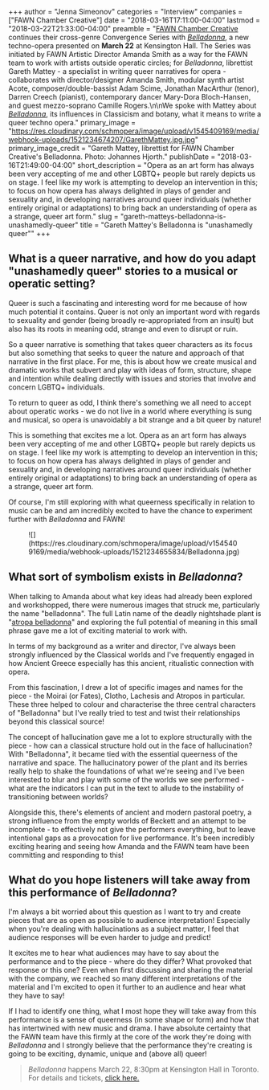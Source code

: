 +++
author = "Jenna Simeonov"
categories = "Interview"
companies = ["FAWN Chamber Creative"]
date = "2018-03-16T17:11:00-04:00"
lastmod = "2018-03-22T21:33:00-04:00"
preamble = "[FAWN Chamber Creative](/scene/companies/fawn-chamber-creative/) continues their cross-genre Convergence Series with [*Belladonna*](https://www.fawnchambercreative.com/events/upcoming/), a new techno-opera presented on **March 22** at Kensington Hall. The Series was initiated by FAWN Artistic Director Amanda Smith as a way for the FAWN team to work with artists outside operatic circles; for *Belladonna*, librettist Gareth Mattey - a specialist in writing queer narratives for opera - collaborates with director/designer Amanda Smith, modular synth artist Acote, composer/double-bassist Adam Scime, Jonathan MacArthur (tenor), Darren Creech (pianist), contemporary dancer Mary-Dora Bloch-Hansen, and guest mezzo-soprano Camille Rogers.\n\nWe spoke with Mattey about [*Belladonna*](https://www.fawnchambercreative.com/events/upcoming/), its influences in Classicism and botany, what it means to write a queer techno opera."
primary_image = "https://res.cloudinary.com/schmopera/image/upload/v1545409169/media/webhook-uploads/1521234674207/GarethMattey.jpg.jpg"
primary_image_credit = "Gareth Mattey, librettist for FAWN Chamber Creative's Belladonna. Photo: Johannes Hjorth."
publishDate = "2018-03-16T21:49:00-04:00"
short_description = "Opera as an art form has always been very accepting of me and other LGBTQ+ people but rarely depicts us on stage. I feel like my work is attempting to develop an intervention in this; to focus on how opera has always delighted in plays of gender and sexuality and, in developing narratives around queer individuals (whether entirely original or adaptations) to bring back an understanding of opera as a strange, queer art form."
slug = "gareth-matteys-belladonna-is-unashamedly-queer"
title = "Gareth Mattey&#039;s Belladonna is &quot;unashamedly queer&quot;"
+++

## What is a queer narrative, and how do you adapt "unashamedly queer" stories to a musical or operatic setting?

Queer is such a fascinating and interesting word for me because of how much potential it contains. Queer is not only an important word with regards to sexuality and gender (being broadly re-appropriated from an insult) but also has its roots in meaning odd, strange and even to disrupt or ruin. 

So a queer narrative is something that takes queer characters as its focus but also something that seeks to queer the nature and approach of that narrative in the first place. For me, this is about how we create musical and dramatic works that subvert and play with ideas of form, structure, shape and intention while dealing directly with issues and stories that involve and concern LGBTQ+ individuals.

To return to queer as odd, I think there's something we all need to accept about operatic works - we do not live in a world where everything is sung and musical, so opera is unavoidably a bit strange and a bit queer by nature! 

This is something that excites me a lot. Opera as an art form has always been very accepting of me and other LGBTQ+ people but rarely depicts us on stage. I feel like my work is attempting to develop an intervention in this; to focus on how opera has always delighted in plays of gender and sexuality and, in developing narratives around queer individuals (whether entirely original or adaptations) to bring back an understanding of opera as a strange, queer art form.

Of course, I'm still exploring with what queerness specifically in relation to music can be and am incredibly excited to have the chance to experiment further with *Belladonna* and FAWN!

<figure data-type="image">
![](https://res.cloudinary.com/schmopera/image/upload/v1545409169/media/webhook-uploads/1521234655834/Belladonna.jpg)
</figure>

## What sort of symbolism exists in *Belladonna*? 

When talking to Amanda about what key ideas had already been explored and workshopped, there were numerous images that struck me, particularly the name "belladonna". The full Latin name of the deadly nightshade plant is "[atropa belladonna](https://en.wikipedia.org/wiki/Atropa_belladonna)" and exploring the full potential of meaning in this small phrase gave me a lot of exciting material to work with.

In terms of my background as a writer and director, I've always been strongly influenced by the Classical worlds and I've frequently engaged in how Ancient Greece especially has this ancient, ritualistic connection with opera. 

From this fascination, I drew a lot of specific images and names for the piece - the Moirai (or Fates), Clotho, Lachesis and Atropos in particular. These three helped to colour and characterise the three central characters of "Belladonna" but I've really tried to test and twist their relationships beyond this classical source!

The concept of hallucination gave me a lot to explore structurally with the piece - how can a classical structure hold out in the face of hallucination? With "Belladonna", it became tied with the essential queerness of the narrative and space. The hallucinatory power of the plant and its berries really help to shake the foundations of what we're seeing and I've been interested to blur and play with some of the worlds we see performed - what are the indicators I can put in the text to allude to the instability of transitioning between worlds?

Alongside this, there's elements of ancient and modern pastoral poetry, a strong influence from the empty worlds of Beckett and an attempt to be incomplete - to effectively not give the performers everything, but to leave intentional gaps as a provocation for live performance. It's been incredibly exciting hearing and seeing how Amanda and the FAWN team have been committing and responding to this!

## What do you hope listeners will take away from this performance of *Belladonna*?

I'm always a bit worried about this question as I want to try and create pieces that are as open as possible to audience interpretation! Especially when you're dealing with hallucinations as a subject matter, I feel that audience responses will be even harder to judge and predict!

It excites me to hear what audiences may have to say about the performance and to the piece - where do they differ? What provoked that response or this one? Even when first discussing and sharing the material with the company, we reached so many different interpretations of the material and I'm excited to open it further to an audience and hear what they have to say!

If I had to identify one thing, what I most hope they will take away from this performance is a sense of queerness (in some shape or form) and how that has intertwined with new music and drama. I have absolute certainty that the FAWN team have this firmly at the core of the work they're doing with *Belladonna* and I strongly believe that the performance they're creating is going to be exciting, dynamic, unique and (above all) queer!

>*Belladonna* happens March 22, 8:30pm at Kensington Hall in Toronto. For details and tickets, [click here.](https://www.fawnchambercreative.com/events/upcoming/)
